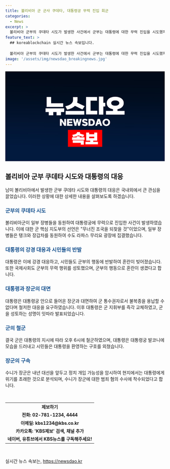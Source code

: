 ```yaml
---
title: 볼리비아 군 군사 쿠데타, 대통령궁 무력 진입 회군
categories:
  - News
excerpt: >
  볼리비아 군부의 쿠데타 시도가 발생한 사건에서 군부는 대통령에 대한 무력 진입을 시도했지만, 대응 천명과 시민들의 반발에 징계했습니다. 국제사회의 성토와 시민들의 혼란 속에서 대통령은 군 지휘부를 즉각 교체하고, 군부는 결국 철수했습니다. 대통령은 시민들의 지지를 받으며 군의 쿠데타를 격퇴했고, 장군은 체포됐습니다. 사태의 전말은 계속해서 발전 중이며, 군부와 대통령 간의 갈등이 예상됩니다. (150자)
feature_text: >
  ## koreablockchain 실시간 뉴스 속보입니다.

  볼리비아 군부의 쿠데타 시도가 발생한 사건에서 군부는 대통령에 대한 무력 진입을 시도했지만, 대응 천명과 시민들의 반발에 징계했습니다. 국제사회의 성토와 시민들의 혼란 속에서 대통령은 군 지휘부를 즉각 교체하고, 군부는 결국 철수했습니다. 대통령은 시민들의 지지를 받으며 군의 쿠데타를 격퇴했고, 장군은 체포됐습니다. 사태의 전말은 계속해서 발전 중이며, 군부와 대통령 간의 갈등이 예상됩니다. (150자)
image: '/assets/img/newsdao_breakingnews.jpg'
---
```


<p><img src="/assets/img/newsdao_breakingnews.jpg" alt="koreablockchain 속보" /></p>

<h2 data-ke-size="size26">볼리비아 군부 쿠데타 시도와 대통령의 대응</h2>

<p data-ke-size="size16">남미 볼리비아에서 발생한 군부 쿠데타 시도와 대통령의 대응은 국내외에서 큰 관심을 끌었습니다. 이러한 상황에 대한 상세한 내용을 살펴보도록 하겠습니다.</p>

<h3><b><span style="color: #1a5490;">군부의 쿠데타 시도</span></b></h3>

<p data-ke-size="size16">볼리비아군이 일부 장병들을 동원하여 대통령궁에 무력으로 진입한 사건이 발생하였습니다. 이에 대한 군 핵심 지도부의 선언은 "무너진 조국을 되찾을 것"이었으며, 일부 장병들은 탱크와 장갑차를 동원하여 수도 라파스 무리요 광장에 집결했습니다.</p>

<h3><b><span style="color: #1a5490;">대통령의 강경 대응과 시민들의 반발</span></b></h3>

<p data-ke-size="size16">대통령은 이에 강경 대응하고, 시민들도 군부의 행동에 반발하여 혼란이 빚어졌습니다. 또한 국제사회도 군부의 무력 행위를 성토했으며, 군부의 행동으로 혼란이 생겼다고 합니다.</p>

<h3><b><span style="color: #1a5490;">대통령과 장군의 대면</span></b></h3>

<p data-ke-size="size16">대통령은 대통령궁 안으로 들어온 장군과 대면하여 군 통수권자로서 불복종을 용납할 수 없다며 철저한 대응을 요구하였습니다. 이후 대통령은 군 지휘부를 즉각 교체하였고, 군을 성토하는 성명이 잇따라 발표되었습니다.</p>

<h3><b><span style="color: #1a5490;">군의 철군</span></b></h3>

<p data-ke-size="size16">결국 군은 대통령의 지시에 따라 오후 6시에 철군하였으며, 대통령은 대통령궁 발코니에 모습을 드러내고 시민들은 대통령을 환영하는 구호를 외쳤습니다.</p>

<h3><b><span style="color: #1a5490;">장군의 구속</span></b></h3>

<p data-ke-size="size16">수니가 장군은 내년 대선을 앞두고 정치 개입 가능성을 암시하여 현지에서는 대통령에게 위기를 초래한 것으로 분석되며, 수니가 장군에 대한 범죄 혐의 수사에 착수되었다고 합니다.</p>

<p data-ke-size="size16">&nbsp;</p>

<table>
<tbody>
<tr>
<td style="text-align: center; height: 17px;"><b>제보하기</b></td>
</tr>
<tr>
<td style="text-align: center; height: 17px;"><b>전화: 02-781-1234, 4444</b></td>
</tr>
<tr>
<td style="text-align: center; height: 17px;"><b>이메일: kbs1234@kbs.co.kr</b></td>
</tr>
<tr>
<td style="text-align: center; height: 17px;"><b>카카오톡: 'KBS제보' 검색, 채널 추가</b></td>
</tr>
<tr>
<td style="text-align: center; height: 17px;"><b>네이버, 유튜브에서 KBS뉴스를 구독해주세요!</b></td>
</tr>
</tbody>
</table>

<p data-ke-size="size16">&nbsp;</p>
실시간 뉴스 속보는, <a href="https://newsdao.kr" rel="dofollow">https://newsdao.kr</a>



